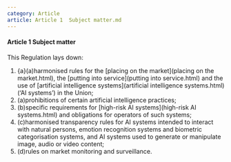 ```yaml
---
category: Article
article: Article 1  Subject matter.md
---
```


#### Article 1  Subject matter
This Regulation lays down:
1. {a}(a)harmonised rules for the [placing on the market](placing on the market.html), the [putting into service](putting into service.html) and the use of [artificial intelligence systems](artificial intelligence systems.html) (‘AI systems’) in the Union;
2. (a)prohibitions of certain artificial intelligence practices;
3. (b)specific requirements for [high-risk AI systems](high-risk AI systems.html) and obligations for operators of such systems;
4. (c)harmonised transparency rules for AI systems intended to interact with natural persons, emotion recognition systems and biometric categorisation systems, and AI systems used to generate or manipulate image, audio or video content;
5. (d)rules on market monitoring and surveillance.